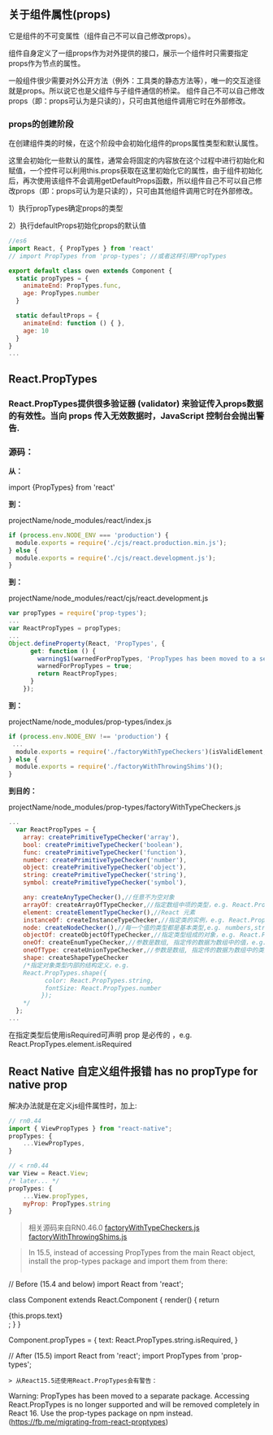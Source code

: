 ## 关于组件属性(props)
它是组件的不可变属性（组件自己不可以自己修改props）。

组件自身定义了一组props作为对外提供的接口，展示一个组件时只需要指定props作为节点的属性。

一般组件很少需要对外公开方法（例外：工具类的静态方法等），唯一的交互途径就是props。所以说它也是父组件与子组件通信的桥梁。
组件自己不可以自己修改props（即：props可认为是只读的），只可由其他组件调用它时在外部修改。

### props的创建阶段
在创建组件类的时候，在这个阶段中会初始化组件的props属性类型和默认属性。

这里会初始化一些默认的属性，通常会将固定的内容放在这个过程中进行初始化和赋值，一个控件可以利用this.props获取在这里初始化它的属性，由于组件初始化后，再次使用该组件不会调用getDefaultProps函数，所以组件自己不可以自己修改props（即：props可认为是只读的），只可由其他组件调用它时在外部修改。

1）执行propTypes确定props的类型

2）执行defaultProps初始化props的默认值

```javascript
//es6
import React, { PropTypes } from 'react'
// import PropTypes from 'prop-types'; //或者这样引用PropTypes

export default class owen extends Component {
  static propTypes = {
    animateEnd: PropTypes.func,
    age: PropTypes.number
  }

  static defaultProps = {
    animateEnd: function () { },
    age: 10
  }
}
...
```


## React.PropTypes
### React.PropTypes提供很多验证器 (validator) 来验证传入props数据的有效性。当向 props 传入无效数据时，JavaScript 控制台会抛出警告.

### 源码：
**从：**

import {PropTypes} from 'react'

**到：**

projectName/node_modules/react/index.js
```javascript
if (process.env.NODE_ENV === 'production') {
  module.exports = require('./cjs/react.production.min.js');
} else {
  module.exports = require('./cjs/react.development.js');
}
```
**到：** 

projectName/node_modules/react/cjs/react.development.js 
```javascript
var propTypes = require('prop-types');
...
var ReactPropTypes = propTypes;
...
Object.defineProperty(React, 'PropTypes', {
      get: function () {
        warning$1(warnedForPropTypes, 'PropTypes has been moved to a separate package. ' + 'Accessing React.PropTypes is no longer supported ' + 'and will be removed completely in React 16. ' + 'Use the prop-types package on npm instead. ' + '(https://fb.me/migrating-from-react-proptypes)');
        warnedForPropTypes = true;
        return ReactPropTypes;
      }
    });
```
**到：**

projectName/node_modules/prop-types/index.js
```javascript
if (process.env.NODE_ENV !== 'production') {
 ...
  module.exports = require('./factoryWithTypeCheckers')(isValidElement, throwOnDirectAccess);
} else {
  module.exports = require('./factoryWithThrowingShims')();
}
```

**到目的：**

projectName/node_modules/prop-types/factoryWithTypeCheckers.js
```javascript
...
  var ReactPropTypes = {
    array: createPrimitiveTypeChecker('array'),
    bool: createPrimitiveTypeChecker('boolean'),
    func: createPrimitiveTypeChecker('function'),
    number: createPrimitiveTypeChecker('number'),
    object: createPrimitiveTypeChecker('object'),
    string: createPrimitiveTypeChecker('string'),
    symbol: createPrimitiveTypeChecker('symbol'),

    any: createAnyTypeChecker(),//任意不为空对象
    arrayOf: createArrayOfTypeChecker,//指定数组中项的类型，e.g. React.PropTypes.arrayOf(React.PropTypes.string) 
    element: createElementTypeChecker(),//React 元素 
    instanceOf: createInstanceTypeChecker,//指定类的实例，e.g. React.PropTypes.instanceOf(XXX)
    node: createNodeChecker(),//每一个值的类型都是基本类型,e.g. numbers,strings,elements 
    objectOf: createObjectOfTypeChecker,//指定类型组成的对象，e.g. React.PropTypes.objectOf(React.PropTypes.string)
    oneOf: createEnumTypeChecker,//参数是数组, 指定传的数据为数组中的值，e.g. React.PropTypes.oneOf(['foo', 'bar'])
    oneOfType: createUnionTypeChecker,//参数是数组, 指定传的数据为数组中的类型，e.g. React.PropTypes.oneOfType([React.PropTypes.string, React.PropTypes.array]) 
    shape: createShapeTypeChecker
    /*指定对象类型内部的结构定义，e.g. 
    React.PropTypes.shape({                       
          color: React.PropTypes.string,
          fontSize: React.PropTypes.number
         });
    */
  };
...
```

在指定类型后使用isRequired可声明 prop 是必传的 ，e.g. React.PropTypes.element.isRequired


## React Native 自定义组件报错 has no propType for native prop
解决办法就是在定义js组件属性时，加上:
```javascript
// rn0.44
import { ViewPropTypes } from "react-native";
propTypes: {
    ...ViewPropTypes,
}

// < rn0.44
var View = React.View;
/* later... */
propTypes: {
    ...View.propTypes,
    myProp: PropTypes.string
}
```




> 相关源码来自RN0.46.0 [factoryWithTypeCheckers.js](factoryWithTypeCheckers.js) [factoryWithThrowingShims.js](factoryWithThrowingShims.js)

> In 15.5, instead of accessing PropTypes from the main React object, install the prop-types package and import them from there:
> ```
// Before (15.4 and below)
import React from 'react';

class Component extends React.Component {
  render() {
    return <div>{this.props.text}</div>;
  }
}

Component.propTypes = {
  text: React.PropTypes.string.isRequired,
}

// After (15.5)
import React from 'react';
import PropTypes from 'prop-types';
```
> 从React15.5还使用React.PropTypes会有警告：
```
Warning: PropTypes has been moved to a separate package. Accessing React.PropTypes is no longer supported and will be removed completely in React 16. Use the prop-types package on npm instead. (https://fb.me/migrating-from-react-proptypes)
```


